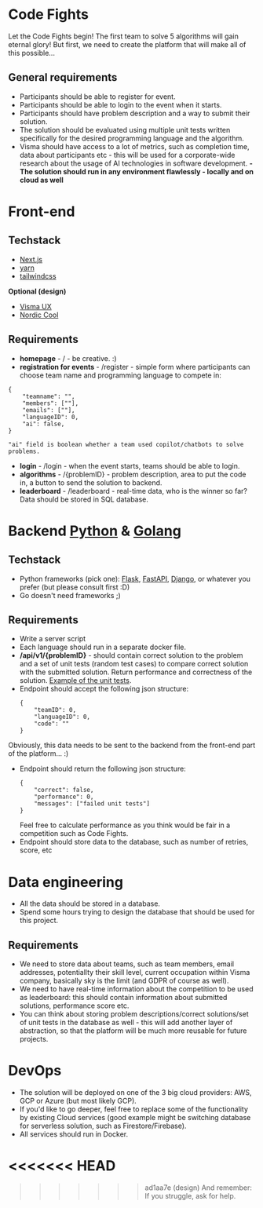 # Code Fights
Let the Code Fights begin! The first team to solve 5 algorithms will gain eternal glory! But first, we need to create the platform that will make all of this possible...

## General requirements
- Participants should be able to register for event.
- Participants should be able to login to the event when it starts.
- Participants should have problem description and a way to submit their solution.
- The solution should be evaluated using multiple unit tests written specifically for the desired programming language and the algorithm.
- Visma should have access to a lot of metrics, such as completion time, data about participants etc - this will be used for a corporate-wide research about the usage of AI technologies in software development.
**- The solution should run in any environment flawlessly - locally and on cloud as well**

# Front-end
## Techstack
- [Next.js](https://nextjs.org/)
- [yarn](https://yarnpkg.com/)
- [tailwindcss](https://tailwindcss.com/)

**Optional (design)**
- [Visma UX](https://ux.visma.com/)
- [Nordic Cool](https://www.npmjs.com/package/@vismaux/nordic-cool)

## Requirements
- **homepage** - / - be creative. :)
- **registration for events** - /register - simple form where participants can choose team name and programming language to compete in:
```
{
	"teamname": "",
	"members": [""],
	"emails": [""],
	"languageID": 0,
	"ai": false,
}
```
    "ai" field is boolean whether a team used copilot/chatbots to solve problems.
- **login** - /login - when the event starts, teams should be able to login.
- **algorithms** - /{problemID} - problem description, area to put the code in, a button to send the solution to backend.
- **leaderboard** - /leaderboard - real-time data, who is the winner so far? Data should be stored in SQL database.

# Backend [Python](https://www.python.org/) & [Golang](https://go.dev/)
## Techstack
- Python frameworks (pick one): [Flask](https://flask.palletsprojects.com/en/2.2.x/), [FastAPI](https://fastapi.tiangolo.com/), [Django](https://www.djangoproject.com/), or whatever you prefer (but please consult first :D)
- Go doesn't need frameworks ;) 
## Requirements
- Write a server script
- Each language should run in a separate docker file.
- **/api/v1/{problemID}**  - should contain correct solution to the problem and a set of unit tests (random test cases) to compare correct solution with the submitted solution. Return performance and correctness of the solution. [Example of the unit tests](https://github.com/anton-cornak/code-fights/blob/main/Python/challenge_1_tests.py).
- Endpoint should accept the following json structure:
	```
	{
		"teamID": 0,
		"languageID": 0,
		"code": ""
	}
	```
	
Obviously, this data needs to be sent to the backend from the front-end part of the platform... :) 
- Endpoint should return the following json structure:
	```
	{
		"correct": false,
		"performance": 0,
		"messages": ["failed unit tests"]
	}
	```
	Feel free to calculate performance as you think would be fair in a competition such as Code Fights. 
- Endpoint should store data to the database, such as number of retries, score, etc

# Data engineering
- All the data should be stored in a database. 
- Spend some hours trying to design the database that should be used for this project.

## Requirements
- We need to store data about teams, such as team members, email addresses, potentiallty their skill level, current occupation within Visma company, basically sky is the limit (and GDPR of course as well).
- We need to have real-time information about the competition to be used as leaderboard: this should contain information about submitted solutions, performance score etc.
- You can think about storing problem descriptions/correct solutions/set of unit tests in the database as well - this will add another layer of abstraction, so that the platform will be much more reusable for future projects.

# DevOps
- The solution will be deployed on one of the 3 big cloud providers: AWS, GCP or Azure (but most likely GCP).
- If you'd like to go deeper, feel free to replace some of the functionality by existing Cloud services (good example might be switching database for serverless solution, such as Firestore/Firebase). 
- All services should run in Docker.

<<<<<<< HEAD
=======

>>>>>>> ad1aa7e (design)
And remember: If you struggle, ask for help. 